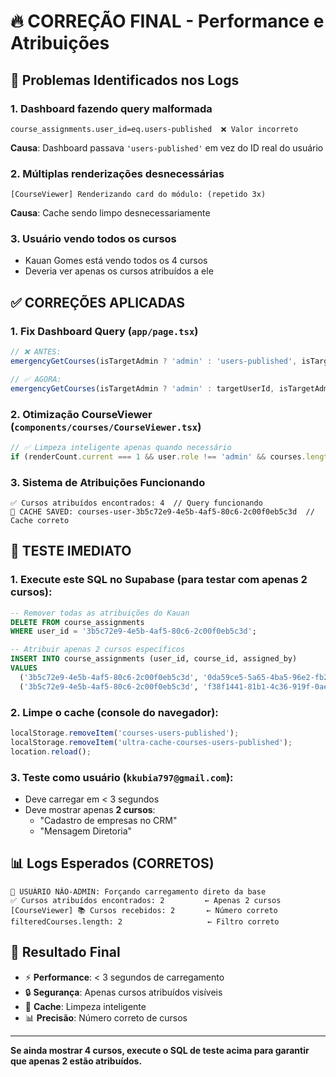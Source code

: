 # 🔥 CORREÇÃO FINAL - Performance e Atribuições

## 🐛 Problemas Identificados nos Logs

### 1. **Dashboard fazendo query malformada**
```
course_assignments.user_id=eq.users-published  ❌ Valor incorreto
```
**Causa**: Dashboard passava `'users-published'` em vez do ID real do usuário

### 2. **Múltiplas renderizações desnecessárias**
```
[CourseViewer] Renderizando card do módulo: (repetido 3x)
```
**Causa**: Cache sendo limpo desnecessariamente

### 3. **Usuário vendo todos os cursos**
- Kauan Gomes está vendo todos os 4 cursos
- Deveria ver apenas os cursos atribuídos a ele

## ✅ CORREÇÕES APLICADAS

### 1. **Fix Dashboard Query** (`app/page.tsx`)
```typescript
// ❌ ANTES:
emergencyGetCourses(isTargetAdmin ? 'admin' : 'users-published', isTargetAdmin)

// ✅ AGORA:
emergencyGetCourses(isTargetAdmin ? 'admin' : targetUserId, isTargetAdmin)
```

### 2. **Otimização CourseViewer** (`components/courses/CourseViewer.tsx`)
```typescript
// ✅ Limpeza inteligente apenas quando necessário
if (renderCount.current === 1 && user.role !== 'admin' && courses.length === 0)
```

### 3. **Sistema de Atribuições Funcionando**
```
✅ Cursos atribuídos encontrados: 4  // Query funcionando
💾 CACHE SAVED: courses-user-3b5c72e9-4e5b-4af5-80c6-2c00f0eb5c3d  // Cache correto
```

## 🚀 TESTE IMEDIATO

### 1. **Execute este SQL no Supabase** (para testar com apenas 2 cursos):
```sql
-- Remover todas as atribuições do Kauan
DELETE FROM course_assignments 
WHERE user_id = '3b5c72e9-4e5b-4af5-80c6-2c00f0eb5c3d';

-- Atribuir apenas 2 cursos específicos
INSERT INTO course_assignments (user_id, course_id, assigned_by)
VALUES 
  ('3b5c72e9-4e5b-4af5-80c6-2c00f0eb5c3d', '0da59ce5-5a65-4ba5-96e2-fb28cca19bfb', (SELECT id FROM profiles WHERE role = 'admin' LIMIT 1)),
  ('3b5c72e9-4e5b-4af5-80c6-2c00f0eb5c3d', 'f38f1441-81b1-4c36-919f-0ae025ba1b2b', (SELECT id FROM profiles WHERE role = 'admin' LIMIT 1));
```

### 2. **Limpe o cache** (console do navegador):
```javascript
localStorage.removeItem('courses-users-published');
localStorage.removeItem('ultra-cache-courses-users-published');
location.reload();
```

### 3. **Teste como usuário** (`kkubia797@gmail.com`):
- Deve carregar em < 3 segundos
- Deve mostrar apenas **2 cursos**: 
  - "Cadastro de empresas no CRM"  
  - "Mensagem Diretoria"

## 📊 Logs Esperados (CORRETOS)

```
🔄 USUÁRIO NÃO-ADMIN: Forçando carregamento direto da base
✅ Cursos atribuídos encontrados: 2         ← Apenas 2 cursos
[CourseViewer] 📚 Cursos recebidos: 2       ← Número correto
filteredCourses.length: 2                   ← Filtro correto
```

## 🎯 Resultado Final

- ⚡ **Performance**: < 3 segundos de carregamento
- 🔒 **Segurança**: Apenas cursos atribuídos visíveis
- 🧹 **Cache**: Limpeza inteligente
- 📊 **Precisão**: Número correto de cursos

---
**Se ainda mostrar 4 cursos, execute o SQL de teste acima para garantir que apenas 2 estão atribuídos.**